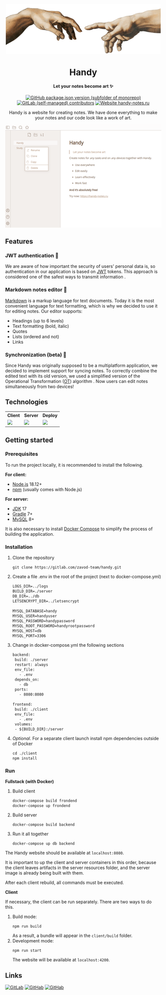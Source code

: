 <div align="center">
  <img width="500px" src="./client/src/assets/images/creationOfAdam.png"/ alt="Handy" />
  <h1>Handy</h1>
  <h4>Let your notes become art ✨</h4>
</div>

<div align="center">

[![GitHub package.json version (subfolder of monorepo)](https://img.shields.io/github/package-json/v/PeachMood/handy?filename=%2Fclient%2Fpackage.json)](https://gitlab.com/zavod-team/handy) [![GitLab (self-managed) contributors](https://img.shields.io/gitlab/contributors/39696085)](https://gitlab.com/zavod-team/handy/-/project_members) [![Website handy-notes.ru](https://img.shields.io/website-up-down-green-red/http/shields.io.svg)](https://handy-notes.ru)

</div>

<div align="center">
  <p>Handy is a website for creating notes. We have done everything to make your notes and our code look like a work of art.</p>
  <img src="./client/src/assets/images/notes.png" alt="Illustration" />
</div>


## Features
### JWT authentication 🔐
We are aware of how important the security of users' personal data is, so authentication in our application is based on [JWT](https://jwt.io/introduction) tokens. This approach is considered one of the safest ways to transmit information .

### Markdown notes editor 📝
[Markdown](https://en.wikipedia.org/wiki/Markdown) is a markup language for text documents. Today it is the most convenient language for text formatting, which is why we decided to use it for editing notes.
Our editor supports:
- Headings (up to 6 levels)
- Text formatting (bold, italic)
- Quotes
- Lists (ordered and not)
- Links

### Synchronization (beta) 🔄
Since Handy was originally supposed to be a multiplatform application, we decided to implement support for syncing notes. To correctly combine the edited text with its old version, we used a simplified version of the Operational Transformation ([OT](https://en.wikipedia.org/wiki/Operational_transformation)) algorithm . Now users can edit notes simultaneously from two devices!

## Technologies
<table>
<tr>
  <th>Client</th>
  <th>Server</th>
  <th>Deploy</th>
</tr>
<tr>
  <td>
    <img src="https://skillicons.dev/icons?i=html,css,scss,ts,react,webpack">
  </td>
  <td>
    <img src="https://skillicons.dev/icons?i=java,spring,gradle,mysql">
  </td>
  <td>
    <img src="https://skillicons.dev/icons?i=docker,nginx">
  </td>
</tr>
</table>

## Getting started
### Prerequisites
To run the project locally, it is recommended to install the following.

**For client:**
* [Node.js](https://nodejs.org/ru/blog/release/v18.12.0) 18.12+
* [npm](https://docs.npmjs.com/downloading-and-installing-node-js-and-npm) (usually comes with Node.js)

**For server:**
* [JDK](https://openjdk.org/projects/jdk/17/) 17
* [Gradle](https://docs.gradle.org/current/userguide/installation.html) 7+
* [MySQL](https://dev.mysql.com/downloads/installer/) 8+

It is also necessary to install [Docker Compose](https://docs.docker.com/compose/install/) to simplify the process of building the application.

### Installation
1. Clone the repository
   ```
   git clone https://gitlab.com/zavod-team/handy.git
   ```
2. Create a file .env in the root of the project (next to docker-compose.yml)
   ```
   LOGS_DIR=../logs
   BUILD_DIR=./server
   DB_DIR=../db
   LETSENCRYPT_DIR=../letsencrypt

   MYSQL_DATABASE=handy
   MYSQL_USER=handyuser
   MYSQL_PASSWORD=handypassword
   MYSQL_ROOT_PASSWORD=handyrootpassword
   MYSQL_HOST=db
   MYSQL_PORT=3306
   ```
3. Change in docker-compose.yml the following sections
   ```
   backend:
    build: ./server
    restart: always
    env_file:
      - .env
    depends_on:
      - db
    ports:
      - 8080:8080

   frontend:
    build: ./client
    env_file:
      - .env
    volumes:
    - ${BUILD_DIR}:/server
   ```
4. *Optional*. For a separate client launch install npm
dependencies outside of Docker
   ```
   cd ./client
   npm install
   ```

### Run
**Fullstack (with Docker)**
1. Build client
   ```
   docker-compose build frondend
   docker-compose up frondend
   ```
2. Build server
   ```
   docker-compose build backend
   ```
3. Run it all together
   ```
   docker-compose up db backend
   ```
The Handy website should be available at `localhost:8080`.

It is important to up the client and server containers in this order, because the client leaves artifacts in the server resources folder, and the server image is already being built with them.

After each client rebuild, all commands must be executed.

**Client**

If necessary, the client can be run separately. There are two ways to do this.
1. Build mode:
   ```
   npm run build
   ```
   As a result, a bundle will appear in the `client/build` folder.
2. Development mode:
   ```
   npm run start
   ```
   The website will be available at `localhost:4200`.

## Links
[![GitLab](https://skillicons.dev/icons?i=gitlab)](https://gitlab.com/zavod-team/handy) [![GitHab](https://skillicons.dev/icons?i=github)](https://github.com/PeachMood/handy) [![GitHab](https://skillicons.dev/icons?i=figma)](https://www.figma.com/file/B9IIHIQdR9ngrWCTkL2EM8/Handy-%2F-Website?type=design&node-id=0%3A1&mode=design&t=lW4apHOKlNYxAh4E-1)
